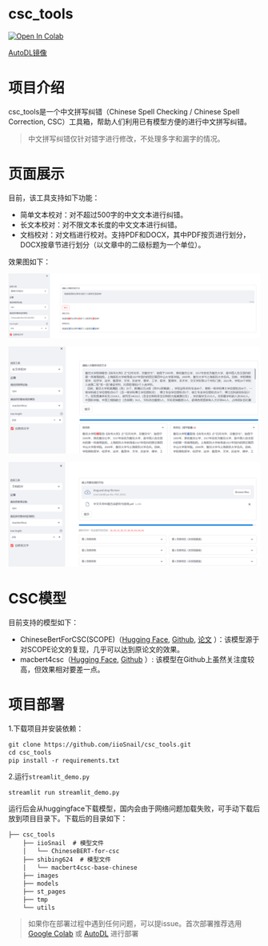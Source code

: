 # csc_tools

[![Open In Colab](https://colab.research.google.com/assets/colab-badge.svg)](https://colab.research.google.com/github/iioSnail/csc_tools/blob/master/colab.ipynb)

[AutoDL镜像](https://www.codewithgpu.com/i/iioSnail/csc_tools/csc_tools)



# 项目介绍

csc_tools是一个中文拼写纠错（Chinese Spell Checking / Chinese Spell Correction, CSC）工具箱，帮助人们利用已有模型方便的进行中文拼写纠错。

> 中文拼写纠错仅针对错字进行修改，不处理多字和漏字的情况。

# 页面展示

目前，该工具支持如下功能：

- 简单文本校对：对不超过500字的中文文本进行纠错。
- 长文本校对：对不限文本长度的中文文本进行纠错。
- 文档校对：对文档进行校对。支持PDF和DOCX，其中PDF按页进行划分，DOCX按章节进行划分（以文章中的二级标题为一个单位）。

效果图如下：

![简单文本校对](./images/simple_demo.png)

![长文本校对](./images/longtext_demo.png)

![文档校对](./images/doc_demo.png)


# CSC模型

目前支持的模型如下：

- ChineseBertForCSC(SCOPE)（[Hugging Face](https://huggingface.co/iioSnail/ChineseBERT-for-csc), [Github](https://github.com/jiahaozhenbang/SCOPE), [论文](https://aclanthology.org/2022.emnlp-main.287/) ）：该模型源于对SCOPE论文的复现，几乎可以达到原论文的效果。
- macbert4csc（[Hugging Face](https://huggingface.co/shibing624/macbert4csc-base-chinese), [Github](https://github.com/shibing624/pycorrector) ）: 该模型在Github上虽然关注度较高，但效果相对要差一点。

# 项目部署

1.下载项目并安装依赖：

```
git clone https://github.com/iioSnail/csc_tools.git
cd csc_tools
pip install -r requirements.txt
```

2.运行`streamlit_demo.py`

```
streamlit run streamlit_demo.py
```

运行后会从huggingface下载模型，国内会由于网络问题加载失败，可手动下载后放到项目目录下。下载后的目录如下：

```
├── csc_tools
    ├── iioSnail  # 模型文件
    │   └── ChineseBERT-for-csc
    ├── shibing624  # 模型文件
    │   └── macbert4csc-base-chinese
    ├── images
    ├── models
    ├── st_pages
    ├── tmp
    └── utils
```

> 如果你在部署过程中遇到任何问题，可以提issue。首次部署推荐选用 [Google Colab](https://colab.research.google.com/github/iioSnail/csc_tools/blob/master/colab.ipynb) 或 [AutoDL](https://www.codewithgpu.com/i/iioSnail/csc_tools/csc_tools) 进行部署